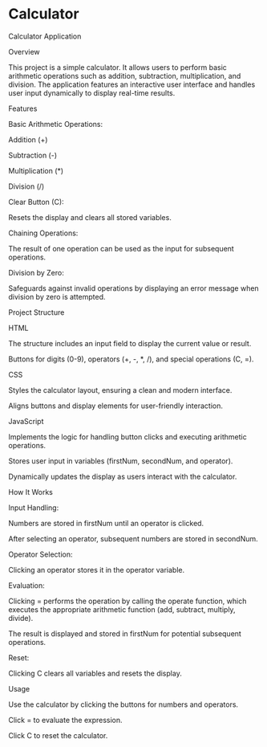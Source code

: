 # Calculator
Calculator Application

Overview

This project is a simple calculator. It allows users to perform basic arithmetic operations such as addition, subtraction, multiplication, and division. The application features an interactive user interface and handles user input dynamically to display real-time results.

Features

Basic Arithmetic Operations:

Addition (+)

Subtraction (-)

Multiplication (*)

Division (/)

Clear Button (C):

Resets the display and clears all stored variables.

Chaining Operations:

The result of one operation can be used as the input for subsequent operations.

Division by Zero:

Safeguards against invalid operations by displaying an error message when division by zero is attempted.

Project Structure

HTML

The structure includes an input field to display the current value or result.

Buttons for digits (0-9), operators (+, -, *, /), and special operations (C, =).

CSS

Styles the calculator layout, ensuring a clean and modern interface.

Aligns buttons and display elements for user-friendly interaction.

JavaScript

Implements the logic for handling button clicks and executing arithmetic operations.

Stores user input in variables (firstNum, secondNum, and operator).

Dynamically updates the display as users interact with the calculator.

How It Works

Input Handling:

Numbers are stored in firstNum until an operator is clicked.

After selecting an operator, subsequent numbers are stored in secondNum.

Operator Selection:

Clicking an operator stores it in the operator variable.

Evaluation:

Clicking = performs the operation by calling the operate function, which executes the appropriate arithmetic function (add, subtract, multiply, divide).

The result is displayed and stored in firstNum for potential subsequent operations.

Reset:

Clicking C clears all variables and resets the display.

Usage

Use the calculator by clicking the buttons for numbers and operators.

Click = to evaluate the expression.

Click C to reset the calculator.
